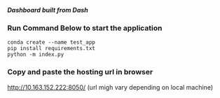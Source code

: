 ***Dashboard built from Dash***

### Run Command Below to start the application
```
conda create --name test_app
pip install requirements.txt
python -m index.py
```

### Copy and paste the hosting url  in browser

http://10.163.152.222:8050/ (url migh vary depending on local machine)